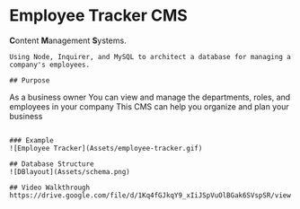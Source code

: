 # Employee Tracker CMS

**C**ontent **M**anagement **S**ystems.
```
Using Node, Inquirer, and MySQL to architect a database for managing a company's employees.

## Purpose
```
As a business owner
You can view and manage the departments, roles, and employees in your company
This CMS can help you organize and plan your business
```

### Example
![Employee Tracker](Assets/employee-tracker.gif)

## Database Structure
![DBlayout](Assets/schema.png)

## Video Walkthrough
https://drive.google.com/file/d/1Kq4fGJkqY9_xIiJSpVuOlBGak6SVspSR/view